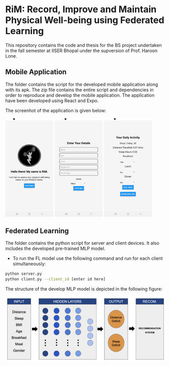 # RiM: Record, Improve and Maintain Physical Well-being using Federated Learning

This repository contains the code and thesis for the BS project undertaken in the fall semester at IISER Bhopal under the supversion of Prof. Haroon Lone.

## Mobile Application
The folder contains the script for the developed mobile application along with its apk. The zip file contains the entire script and dependencies in order to reproduce and develop the mobile application. The application have been developed using React and Expo. 

The screenhot of the application is given below:

<img src="images/screen-1.jpg" alt="Welcome Screen" width="30%" height="20%"/>     <img src="images/screen-2.jpg" alt="Welcome Screen" width="30%" height="20%"/>    <img src="images/screen-3.jpg" alt="Welcome Screen" width="30%" height="20%"/>


## Federated Learning
The folder contains the python script for server and client devices. It also includes the developed pre-trained MLP model. 

- To run the FL model use the following command and run for each client simultaneously:

```bash
python server.py
python client.py --client_id [enter id here]
```

The structure of the develop MLP model is depicted in the following figure:

![MLP Model](images/model.png)



